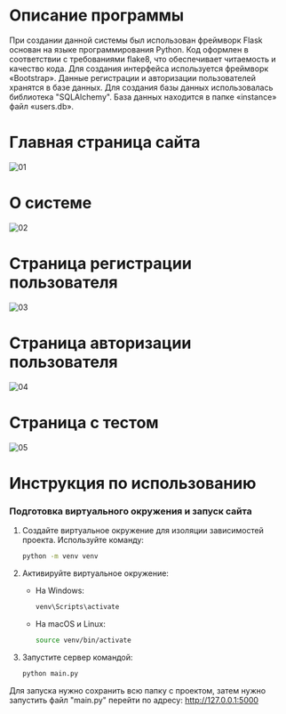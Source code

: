 # Описание программы
При создании данной системы был использован фреймворк Flask основан на языке программирования Python. Код оформлен в соответствии с требованиями flake8, что обеспечивает читаемость и качество кода.
Для создания интерфейса используется фреймворк «Bootstrap». Данные регистрации и авторизации пользователей хранятся в базе данных. Для создания базы данных использовалась библиотека "SQLAlchemy". База данных находится в папке «instance» файл «users.db».
# Главная страница сайта <br />
![01](https://github.com/Fetkulingr/test-for-students.ru/assets/103204349/2c0bda54-64f1-4caa-9b58-56e0e6086a46)
# О системе <br />
![02](https://github.com/Fetkulingr/test-for-students.ru/assets/103204349/7d5318aa-4f45-4ad3-a009-5a400de16761)
# Страница регистрации пользователя <br />
![03](https://github.com/Fetkulingr/test-for-students.ru/assets/103204349/b326a1af-5874-4d89-9a54-fb0dfb1e2de0)
# Страница авторизации пользователя <br />
![04](https://github.com/Fetkulingr/test-for-students.ru/assets/103204349/4f8c7610-c9aa-4bca-9a9c-0f59d4605a74)
# Страница с тестом <br />
![05](https://github.com/Fetkulingr/test-for-students.ru/assets/103204349/33c7549b-c8c8-421e-9f93-941c23cfc5e8)
# Инструкция по использованию
### Подготовка виртуального окружения и запуск сайта

1. Создайте виртуальное окружение для изоляции зависимостей проекта. 
   Используйте команду:
   ```bash
   python -m venv venv
   ```

2. Активируйте виртуальное окружение:
   - На Windows:
     ```bash
     venv\Scripts\activate
     ```
   - На macOS и Linux:
     ```bash
     source venv/bin/activate
     ```
3. Запустите сервер командой:
   ```bash
   python main.py
   ```
Для запуска нужно сохранить всю папку с проектом, затем нужно запустить файл "main.py" перейти по адресу: http://127.0.0.1:5000

